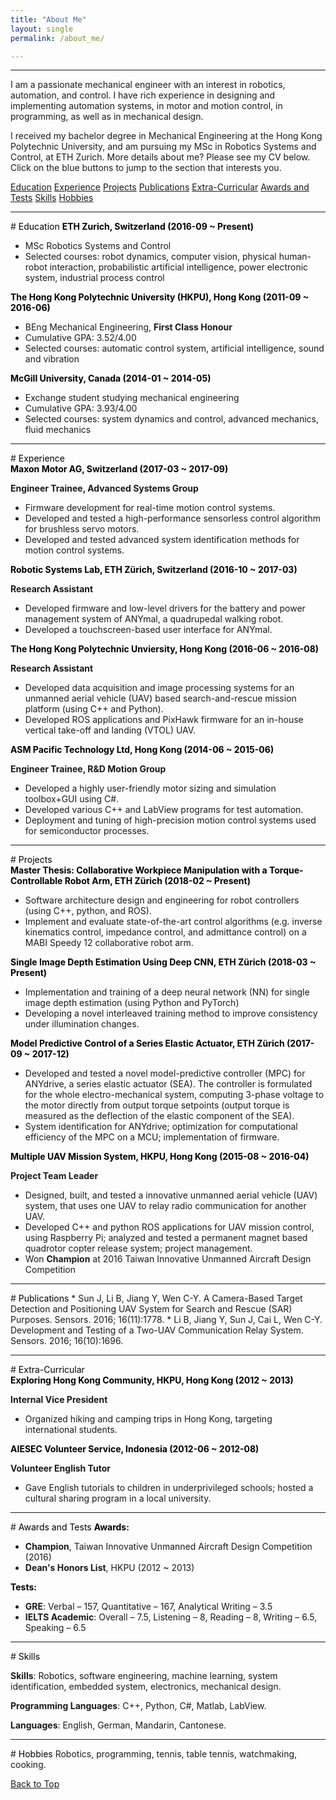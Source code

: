 ```yaml
---
title: "About Me"
layout: single
permalink: /about_me/

---
```


<hr>

I am a passionate mechanical engineer with an interest in robotics, automation, and control. I have rich experience in designing and implementing automation systems, in motor and motion control, in programming, as well as in mechanical design.

I received my bachelor degree in Mechanical Engineering at the Hong Kong Polytechnic University, and am pursuing my MSc in Robotics Systems and Control, at ETH Zurich. More details about me? Please see my CV below. Click on the <a class="btn btn--info">blue buttons</a> to jump to the section that interests you.

<a href="#tag_edu" class="btn btn--info">Education</a>
<a href="#tag_exp" class="btn btn--info">Experience</a>
<a href="#tag_proj" class="btn btn--info">Projects</a>
<a href="#tag_publications" class="btn btn--info">Publications</a>
<a href="#tag_extra" class="btn btn--info">Extra-Curricular</a>
<a href="#tag_awards" class="btn btn--info">Awards and Tests</a>
<a href="#tag_skills" class="btn btn--info">Skills</a>
<a href="#tag_hobbies" class="btn btn--info">Hobbies</a>

<A NAME="tag_edu">
<hr>
# <font color="#000000"> Education </font>
<b><font color="#000000"> ETH Zurich, Switzerland (2016-09 ~ Present) </font></b>

  * MSc Robotics Systems and Control
  * Selected courses: robot dynamics, computer vision, physical human-robot interaction, probabilistic artificial intelligence, power electronic system, industrial process control

<b><font color="#000000"> The Hong Kong Polytechnic University (HKPU), Hong Kong (2011-09 ~ 2016-06) </font></b>

  * BEng Mechanical Engineering, <b>First Class Honour</b>
  * Cumulative GPA: 3.52/4.00
  * Selected courses: automatic control system, artificial intelligence, sound and vibration

<b><font color="#000000"> McGill University, Canada (2014-01 ~ 2014-05) </font></b>

  * Exchange student studying mechanical engineering
  * Cumulative GPA: 3.93/4.00
  * Selected courses: system dynamics and control, advanced mechanics, fluid mechanics

<A NAME="tag_exp">
<hr>
# <font color="#000000"> Experience </font>

<p style="margin:0" ><b><font color="#000000"> Maxon Motor AG, Switzerland (2017-03 ~ 2017-09) </font></b></p>

<b>Engineer Trainee, Advanced Systems Group</b>

  * Firmware development for real-time motion control systems.
  * Developed and tested a high-performance sensorless control algorithm for brushless servo motors.
  * Developed and tested advanced system identification methods for motion control systems.

<p style="margin:0" ><b><font color="#000000"> Robotic Systems Lab, ETH Zürich, Switzerland (2016-10 ~ 2017-03) </font></b></p>

<b>Research Assistant</b>

  * Developed firmware and low-level drivers for the battery and power management system of ANYmal, a quadrupedal walking robot.
  * Developed a touchscreen-based user interface for ANYmal.

<p style="margin:0" ><b><font color="#000000"> The Hong Kong Polytechnic Unviersity, Hong Kong (2016-06 ~ 2016-08) </font></b></p>

<b>Research Assistant</b>

  * Developed data acquisition and image processing systems for an unmanned aerial vehicle (UAV) based search-and-rescue mission platform (using C++ and Python).
  * Developed ROS applications and PixHawk firmware for an in-house vertical take-off and landing (VTOL) UAV.

<p style="margin:0" ><b><font color="#000000"> ASM Pacific Technology Ltd, Hong Kong (2014-06 ~ 2015-06) </font></b></p>

<b>Engineer Trainee, R&D Motion Group</b>

  * Developed a highly user-friendly motor sizing and simulation toolbox+GUI using C#.
  * Developed various C++ and LabView programs for test automation.
  * Deployment and tuning of high-precision motion control systems used for semiconductor processes.

<A NAME="tag_proj">
<hr>
# <font color="#000000"> Projects </font>
<p style="margin:0" ><b><font color="#000000"> Master Thesis: Collaborative Workpiece Manipulation with a Torque-Controllable Robot Arm, ETH Zürich (2018-02 ~ Present) </font></b></p>

  * Software architecture design and engineering for robot controllers (using C++, python, and ROS).
  * Implement and evaluate state-of-the-art control algorithms (e.g. inverse kinematics control, impedance control, and admittance control) on a MABI Speedy 12 collaborative robot arm.

<p style="margin:0" ><b><font color="#000000"> Single Image Depth Estimation Using Deep CNN, ETH Zürich (2018-03 ~ Present) </font></b></p>

  * Implementation and training of a deep neural network (NN) for single image depth estimation (using Python and PyTorch)
  * Developing a novel interleaved training method to improve consistency under illumination changes.

<p style="margin:0" ><b><font color="#000000"> Model Predictive Control of a Series Elastic Actuator, ETH Zürich (2017-09 ~ 2017-12) </font></b></p>

  * Developed and tested a novel model-predictive controller (MPC) for ANYdrive, a series elastic actuator (SEA). The controller is formulated for the whole electro-mechanical system, computing 3-phase voltage to the motor directly from output torque setpoints (output torque is measured as the deflection of the elastic component of the SEA).
  * System identification for ANYdrive; optimization for computational efficiency of the MPC on a MCU;  implementation of firmware.

<p style="margin:0" ><b><font color="#000000"> Multiple UAV Mission System, HKPU, Hong Kong (2015-08 ~ 2016-04) </font></b></p>

<b>Project Team Leader</b>

  * Designed, built, and tested a innovative unmanned aerial vehicle (UAV) system, that uses one UAV to relay radio communication for another UAV.
  * Developed C++ and python ROS applications for UAV mission control, using Raspberry Pi; analyzed and tested a permanent magnet based quadrotor copter release system; project management.
  * Won <b>Champion</b> at 2016 Taiwan Innovative Unmanned Aircraft Design Competition


<A NAME="tag_publications">
<hr>
# <font color="#000000"> Publications </font>
  * Sun J, Li B, Jiang Y, Wen C-Y. A Camera-Based Target Detection and Positioning UAV System for Search and Rescue (SAR) Purposes. Sensors. 2016; 16(11):1778.
  * Li B, Jiang Y, Sun J, Cai L, Wen C-Y. Development and Testing of a Two-UAV Communication Relay System. Sensors. 2016; 16(10):1696.

<A NAME="tag_extra">
<hr>
# <font color="#000000"> Extra-Curricular </font>
<p style="margin:0" ><b><font color="#000000"> Exploring Hong Kong Community, HKPU, Hong Kong (2012 ~ 2013) </font></b></p>

<b>Internal Vice President</b>

  * Organized hiking and camping trips in Hong Kong, targeting international students.

<p style="margin:0" ><b><font color="#000000"> AIESEC Volunteer Service, Indonesia (2012-06 ~ 2012-08) </font></b></p>

<b>Volunteer English Tutor</b>

  * Gave English tutorials to children in underprivileged schools; hosted a cultural sharing program in a local university.

<A NAME="tag_awards">
<hr>
# <font color="#000000"> Awards and Tests </font>
<b><font color="#000000"> Awards: </font></b>

  * <b>Champion</b>, Taiwan Innovative Unmanned Aircraft Design Competition (2016)
  * <b>Dean's Honors List</b>, HKPU (2012 ~ 2013)

<b><font color="#000000"> Tests: </font></b>

  * <b>GRE</b>: Verbal – 157, Quantitative – 167, Analytical Writing – 3.5
  * <b>IELTS Academic</b>: Overall – 7.5, Listening – 8, Reading – 8, Writing – 6.5, Speaking – 6.5

<A NAME="tag_skills">
<hr>
# <font color="#000000"> Skills </font>

<b>Skills</b>: Robotics, software engineering, machine learning, system identification, embedded system, electronics, mechanical design.

<b>Programming Languages</b>: C++, Python, C#, Matlab, LabView.

<b>Languages</b>: English, German, Mandarin, Cantonese.

<A NAME="tag_hobbies">
<hr>
# <font color="#000000"> Hobbies </font>
Robotics, programming, tennis, table tennis, watchmaking, cooking.

<a href="#">Back to Top</a>
